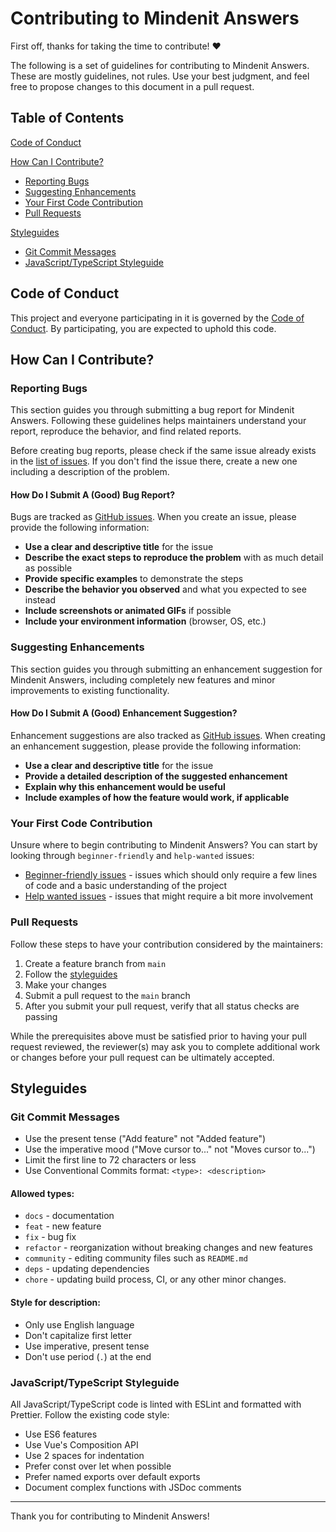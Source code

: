 # Contributing to Mindenit Answers

First off, thanks for taking the time to contribute! ♥

The following is a set of guidelines for contributing to Mindenit Answers. These are mostly guidelines, not rules. Use your best judgment, and feel free to propose changes to this document in a pull request.

## Table of Contents

[Code of Conduct](#code-of-conduct)

[How Can I Contribute?](#how-can-i-contribute)
  * [Reporting Bugs](#reporting-bugs)
  * [Suggesting Enhancements](#suggesting-enhancements)
  * [Your First Code Contribution](#your-first-code-contribution)
  * [Pull Requests](#pull-requests)

[Styleguides](#styleguides)
  * [Git Commit Messages](#git-commit-messages)
  * [JavaScript/TypeScript Styleguide](#javascripttypescript-styleguide)

## Code of Conduct

This project and everyone participating in it is governed by the [Code of Conduct](CODE_OF_CONDUCT.md). By participating, you are expected to uphold this code.

## How Can I Contribute?

### Reporting Bugs

This section guides you through submitting a bug report for Mindenit Answers. Following these guidelines helps maintainers understand your report, reproduce the behavior, and find related reports.

Before creating bug reports, please check if the same issue already exists in the [list of issues](https://github.com/mindenit-answers/client/issues). If you don't find the issue there, create a new one including a description of the problem.

#### How Do I Submit A (Good) Bug Report?

Bugs are tracked as [GitHub issues](https://github.com/mindenit-answers/client/issues). When you create an issue, please provide the following information:

* **Use a clear and descriptive title** for the issue
* **Describe the exact steps to reproduce the problem** with as much detail as possible
* **Provide specific examples** to demonstrate the steps
* **Describe the behavior you observed** and what you expected to see instead
* **Include screenshots or animated GIFs** if possible
* **Include your environment information** (browser, OS, etc.)

### Suggesting Enhancements

This section guides you through submitting an enhancement suggestion for Mindenit Answers, including completely new features and minor improvements to existing functionality.

#### How Do I Submit A (Good) Enhancement Suggestion?

Enhancement suggestions are also tracked as [GitHub issues](https://github.com/mindenit-answers/client/issues). When creating an enhancement suggestion, please provide the following information:

* **Use a clear and descriptive title** for the issue
* **Provide a detailed description of the suggested enhancement**
* **Explain why this enhancement would be useful**
* **Include examples of how the feature would work, if applicable**

### Your First Code Contribution

Unsure where to begin contributing to Mindenit Answers? You can start by looking through `beginner-friendly` and `help-wanted` issues:

* [Beginner-friendly issues](https://github.com/mindenit-answers/client/labels/beginner-friendly) - issues which should only require a few lines of code and a basic understanding of the project
* [Help wanted issues](https://github.com/mindenit-answers/client/labels/help-wanted) - issues that might require a bit more involvement

### Pull Requests

Follow these steps to have your contribution considered by the maintainers:

1. Create a feature branch from `main`
2. Follow the [styleguides](#styleguides)
3. Make your changes
4. Submit a pull request to the `main` branch
5. After you submit your pull request, verify that all status checks are passing

While the prerequisites above must be satisfied prior to having your pull request reviewed, the reviewer(s) may ask you to complete additional work or changes before your pull request can be ultimately accepted.

## Styleguides

### Git Commit Messages

* Use the present tense ("Add feature" not "Added feature")
* Use the imperative mood ("Move cursor to..." not "Moves cursor to...")
* Limit the first line to 72 characters or less
* Use Conventional Commits format: `<type>: <description>`

#### Allowed types:

* `docs` - documentation
* `feat` - new feature
* `fix` - bug fix
* `refactor` - reorganization without breaking changes and new features
* `community` - editing community files such as `README.md`
* `deps` - updating dependencies
* `chore` - updating build process, CI, or any other minor changes.

#### Style for description:

* Only use English language
* Don't capitalize first letter
* Use imperative, present tense
* Don't use period (`.`) at the end

### JavaScript/TypeScript Styleguide

All JavaScript/TypeScript code is linted with ESLint and formatted with Prettier. Follow the existing code style:

* Use ES6 features
* Use Vue's Composition API 
* Use 2 spaces for indentation
* Prefer const over let when possible
* Prefer named exports over default exports
* Document complex functions with JSDoc comments

---

Thank you for contributing to Mindenit Answers!
